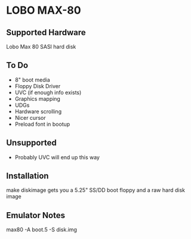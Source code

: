 # LOBO MAX-80

## Supported Hardware

Lobo Max 80
SASI hard disk

## To Do

- 8" boot media
- Floppy Disk Driver
- UVC (if enough info exists)
- Graphics mapping
- UDGs
- Hardware scrolling
- Nicer cursor
- Preload font in bootup

## Unsupported

- Probably UVC will end up this way

## Installation

make diskimage gets you a 5.25" SS/DD boot floppy and a raw hard disk image

## Emulator Notes

max80 -A boot.5 -S disk.img
